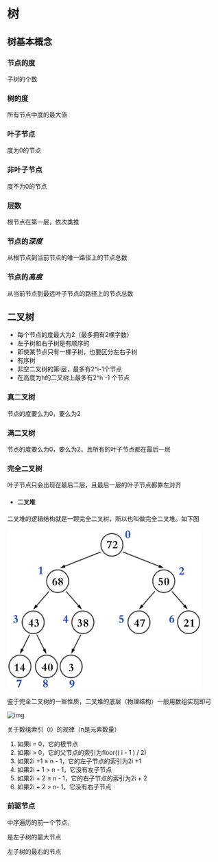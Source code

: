 # 树

## 树基本概念

### 节点的度

子树的个数

### 树的度

所有节点中度的最大值

### 叶子节点

度为0的节点

### 非叶子节点

度不为0的节点

### 层数

根节点在第一层，依次类推

### 节点的*深度*

从根节点到当前节点的唯一路径上的节点总数

### 节点的*高度*

从当前节点到最远叶子节点的路径上的节点总数



## 二叉树

* 每个节点的度最大为2（最多拥有2棵字数）
* 左子树和右子树是有顺序的
* 即使某节点只有一棵子树，也要区分左右子树
* 有序树
* 非空二叉树的第i层，最多有2^i-1个节点
* 在高度为h的二叉树上最多有2^h -1 个节点



### 真二叉树

节点的度要么为0，要么为2

### 满二叉树

节点的度要么为0，要么为2，且所有的叶子节点都在最后一层

### 完全二叉树

叶子节点只会出现在最后二层，且最后一层的叶子节点都靠左对齐





- #### 二叉堆

二叉堆的逻辑结构就是一颗完全二叉树，所以也叫做完全二叉堆。如下图

![img](./image/二叉堆.png)

鉴于完全二叉树的一些性质，二叉堆的底层（物理结构）一般用数组实现即可

![img](./image/二叉堆数组.png)



关于数组索引（i）的规律（n是元素数量）

1. 如果i = 0，它的根节点
2. 如果i > 0，它的父节点的索引为floor(( i - 1 ) / 2)
3. 如果2i +1 ≤ n - 1，它的左子节点的索引为2i +1
4. 如果2i + 1 > n - 1，它没有左子节点
5. 如果2i + 2 ≤ n - 1，它的右子节点的索引为2i + 2
6. 如果2i + 2 > n- 1，它没有右子节点



### 前驱节点

中序遍历的前一个节点，

是左子树的最大节点

左子树的最右的节点



